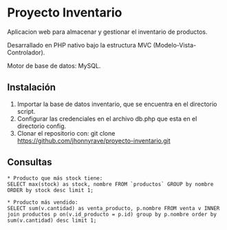 # Proyecto Inventario
Aplicacion web para almacenar y  gestionar el inventario de productos.

Desarrallado en PHP nativo bajo la estructura MVC (Modelo-Vista-Controlador).

Motor de base de datos: MySQL.

## Instalación
1. Importar la base de datos inventario, que se encuentra en el directorio script. 
3. Configurar las credenciales en el archivo db.php que esta en el directorio config.
2. Clonar el repositorio con: git clone https://github.com/jhonnyrave/proyecto-inventario.git


## Consultas

```
* Producto que más stock tiene:
SELECT max(stock) as stock, nombre FROM `productos` GROUP by nombre ORDER by stock desc limit 1;

* Producto más vendido:
SELECT sum(v.cantidad) as venta_producto, p.nombre FROM venta v INNER join productos p on(v.id_producto = p.id) group by p.nombre order by sum(v.cantidad) desc limit 1;
```